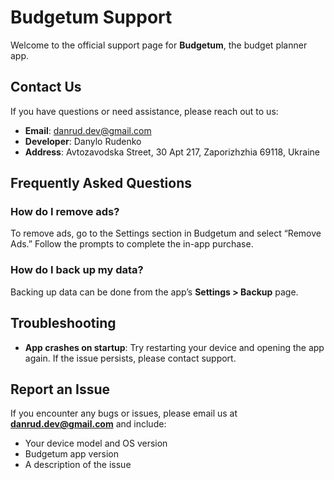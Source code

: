 # Budgetum Support

Welcome to the official support page for **Budgetum**, the budget planner app.

## Contact Us

If you have questions or need assistance, please reach out to us:

- **Email**: danrud.dev@gmail.com
- **Developer**: Danylo Rudenko
- **Address**: Avtozavodska Street, 30 Apt 217, Zaporizhzhia 69118, Ukraine

## Frequently Asked Questions

### How do I remove ads?

To remove ads, go to the Settings section in Budgetum and select “Remove Ads.” Follow the prompts to complete the in-app purchase.

### How do I back up my data?

Backing up data can be done from the app’s **Settings > Backup** page.

## Troubleshooting

- **App crashes on startup**: Try restarting your device and opening the app again. If the issue persists, please contact support.

## Report an Issue

If you encounter any bugs or issues, please email us at **danrud.dev@gmail.com** and include:

- Your device model and OS version
- Budgetum app version
- A description of the issue

